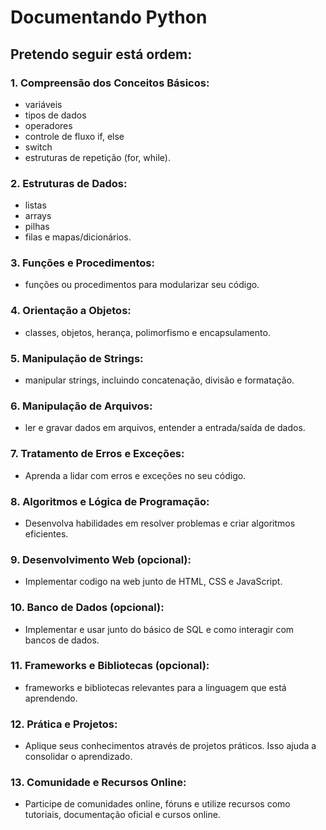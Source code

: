 # Documentando Python
## Pretendo seguir está ordem: 
### 1. Compreensão dos Conceitos Básicos:

- variáveis
- tipos de dados
- operadores
- controle de fluxo if, else
- switch 
- estruturas de repetição (for, while).


### 2. Estruturas de Dados:

- listas
- arrays
- pilhas
- filas e mapas/dicionários.


### 3. Funções e Procedimentos:

- funções ou procedimentos para modularizar seu código.


### 4. Orientação a Objetos:

- classes, objetos, herança, polimorfismo e encapsulamento.


### 5. Manipulação de Strings:

- manipular strings, incluindo concatenação, divisão e formatação.


### 6. Manipulação de Arquivos:

- ler e gravar dados em arquivos, entender a entrada/saída de dados.


### 7. Tratamento de Erros e Exceções:

- Aprenda a lidar com erros e exceções no seu código.


### 8. Algoritmos e Lógica de Programação:

- Desenvolva habilidades em resolver problemas e criar algoritmos eficientes.


### 9. Desenvolvimento Web (opcional):

- Implementar codigo na web junto de  HTML, CSS e JavaScript.


### 10. Banco de Dados (opcional):

- Implementar e usar junto do básico de SQL e como interagir com bancos de dados.


### 11. Frameworks e Bibliotecas (opcional):

- frameworks e bibliotecas relevantes para a linguagem que está aprendendo.


### 12. Prática e Projetos:
- Aplique seus conhecimentos através de projetos práticos. Isso ajuda a consolidar o aprendizado.


### 13. Comunidade e Recursos Online:
- Participe de comunidades online, fóruns e utilize recursos como tutoriais, documentação oficial e cursos online.
